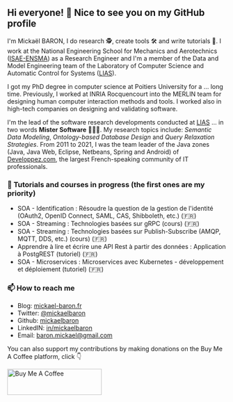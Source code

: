 ## Hi everyone! 👋 Nice to see you on my GitHub profile

I'm Mickaël BARON, I do research 🕵, create tools 🛠 and write tutorials 📄. I work at the National Engineering School for Mechanics and Aerotechnics ([ISAE-ENSMA](https://www.ensma.fr)) as a Research Engineer and I'm a member of the Data and Model Engineering team of the Laboratory of Computer Science and Automatic Control for Systems ([LIAS](https://www.lias-lab.fr)). 

I got my PhD degree in computer science at Poitiers University for a ... long time. Previously, I worked at INRIA Rocquencourt into the MERLIN team for designing human computer interaction methods and tools. I worked also in high-tech companies on designing and validating software.

I'm the lead of the software research developments conducted at [LIAS](https://www.lias-lab.fr) ... in two words **Mister Software** 👨🏼‍💻. My research topics include: *Semantic Data Modeling*, *Ontology-based Database Design* and *Query Relaxation Strategies*. From 2011 to 2021, I was the team leader of the Java zones (Java, Java Web, Eclipse, Netbeans, Spring and Android) of [Developpez.com](https://www.developpez.com), the largest French-speaking community of IT professionals.

### 🔭 Tutorials and courses in progress (the first ones are my priority)

* SOA - Identification : Résoudre la question de la gestion de l'identité (OAuth2, OpenID Connect, SAML, CAS, Shibboleth, etc.) (🇫🇷)
* SOA - Streaming : Technologies basées sur gRPC (cours) (🇫🇷)
* SOA - Streaming : Technologies basées sur Publish-Subscribe (AMQP, MQTT, DDS, etc.) (cours) (🇫🇷)
* Apprendre à lire et écrire une API Rest à partir des données : Application à PostgREST (tutoriel) (🇫🇷)
* SOA - Microservices : Microservices avec Kubernetes - développement et déploiement (tutoriel) (🇫🇷)

### 📫 How to reach me

* Blog: [mickael-baron.fr](https://mickael-baron.fr)
* Twitter: [@mickaelbaron](https://www.twitter.com/mickaelbaron)
* Github: [mickaelbaron](https://github.com/mickaelbaron)
* LinkedIN: [in/mickaelbaron](https://www.linkedin.com/in/mickaelbaron)
* Email: [baron.mickael@gmail.com](mailto:baron.mickael@gmail.com)

You can also support my contributions by making donations on the Buy Me A Coffee platform, click 👇

<a href="https://www.buymeacoffee.com/mickaelbaron" target="_blank"><img src="https://cdn.buymeacoffee.com/buttons/v2/default-yellow.png" alt="Buy Me A Coffee" style="height: 60px !important;width: 217px !important;" ></a>
